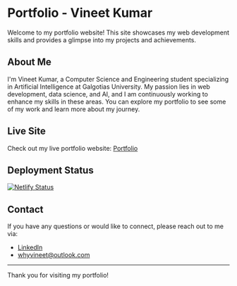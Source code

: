 # Portfolio - Vineet Kumar

Welcome to my portfolio website! This site showcases my web development skills and provides a glimpse into my projects and achievements.

## About Me

I'm Vineet Kumar, a Computer Science and Engineering student specializing in Artificial Intelligence at Galgotias University. My passion lies in web development, data science, and AI, and I am continuously working to enhance my skills in these areas. You can explore my portfolio to see some of my work and learn more about my journey.

## Live Site

Check out my live portfolio website: [Portfolio](https://whyvineet.xyz)

## Deployment Status

[![Netlify Status](https://api.netlify.com/api/v1/badges/f8efdd75-9430-468d-90a0-bec435f667b7/deploy-status)](https://app.netlify.com/sites/whyvineet/deploys)

## Contact

If you have any questions or would like to connect, please reach out to me via:
- [LinkedIn](https://www.linkedin.com/in/whyvineet)
- [whyvineet@outlook.com](mailto:whyvineet@outlook.com)

---

Thank you for visiting my portfolio!

